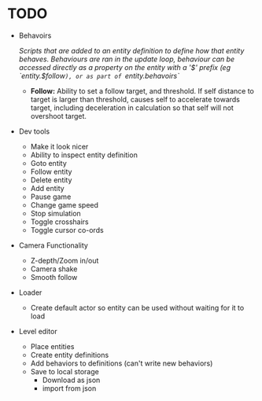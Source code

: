 TODO
====

- Behavoirs
  
  _Scripts that are added to an entity definition to define how that entity behaves. Behaviours are ran in the update loop, behaviour can be accessed directly as a property on the entity with a '$' prefix (eg `entity.$follow`), or as part of `entity.behavoirs`_

  - **Follow:** Ability to set a follow target, and threshold. If self distance to target is larger than threshold, causes self to accelerate towards target, including deceleration in calculation so that self will not overshoot target.

- Dev tools
    - Make it look nicer
    - Ability to inspect entity definition
    - Goto entity
    - Follow entity
    - Delete entity
    - Add entity
    - Pause game
    - Change game speed
    - Stop simulation
    - Toggle crosshairs
    - Toggle cursor co-ords

- Camera Functionality
    - Z-depth/Zoom in/out
    - Camera shake
    - Smooth follow

- Loader
    - Create default actor so entity can be used without waiting for it to load

- Level editor
    - Place entities
    - Create entity definitions
    - Add behaviors to definitions (can't write new behaviors)
    - Save to local storage
        - Download as json
        - import from json